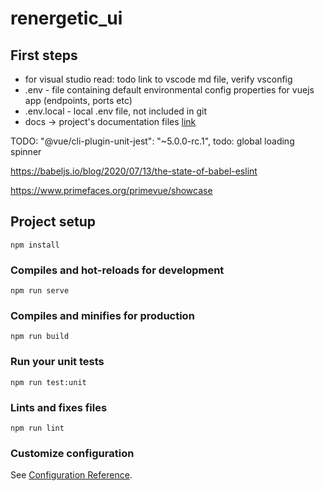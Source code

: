 # renergetic_ui

## First steps

* for visual studio read: todo link to vscode md file, verify vsconfig
* .env - file containing default environmental config properties for vuejs app (endpoints, ports etc)
* .env.local - local  .env file, not included in git 
* docs -> project's documentation files [link](./docs/docs.md)

TODO:
 "@vue/cli-plugin-unit-jest": "~5.0.0-rc.1",
 todo: global loading spinner

 https://babeljs.io/blog/2020/07/13/the-state-of-babel-eslint

https://www.primefaces.org/primevue/showcase
## Project setup
```
npm install
```

### Compiles and hot-reloads for development
```
npm run serve
```

### Compiles and minifies for production
```
npm run build
```

### Run your unit tests
```
npm run test:unit
```

### Lints and fixes files
```
npm run lint
```

### Customize configuration
See [Configuration Reference](https://cli.vuejs.org/config/).
